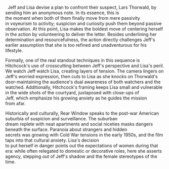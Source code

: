  
Jeff and Lisa devise a plan to confront their suspect, Lars Thorwald, by sending him an anonymous note. In its essence, this is the moment when both of them finally move from mere passivity in voyeurism to activity; suspicion and curiosity push them beyond passive observation. At this point, Lisa makes the boldest move of centering herself in the action by volunteering to deliver the letter. Besides underlining her determination and resourcefulness, the action directly challenges Jeff's earlier assumption that she is too refined and unadventurous for his lifestyle.  
  
Formally, one of the real standout techniques in this sequence is Hitchcock's use of crosscutting between Jeff's perspective and Lisa's peril. We watch Jeff watch Lisa, creating layers of tension. The camera lingers on Jeff's worried expression, then cuts to Lisa as she knocks on Thorwald's door-maintaining the audience's dual awareness of both watchers and the watched. Additionally, Hitchcock's framing keeps Lisa small and vulnerable in the wide shots of the courtyard, juxtaposed with close-ups of Jeff, which emphasize his growing anxiety as he guides the mission from afar.  
  
Historically and culturally, Rear Window speaks to the post-war American suburbia of suspicion and surveillance. The suburban dream replete with neat apartments and social niceties masks dangers beneath the surface. Paranoia about strangers and hidden secrets was growing with Cold War tensions in the early 1950s, and the film taps into that cultural anxiety. Lisa's decision to put herself in danger points out the expectations of women during that era: while often relegated to domestic or decorative roles, here she asserts agency, stepping out of Jeff's shadow and the female stereotypes of the time.